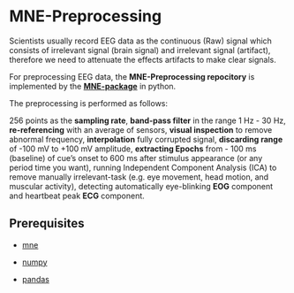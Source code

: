 # MNE-Preprocessing

Scientists usually record EEG data as the continuous (Raw) signal which consists of irrelevant signal (brain signal) and irrelevant signal (artifact), therefore we need to attenuate the effects artifacts to make clear signals.

For preprocessing EEG data, the **MNE-Preprocessing repocitory** is implemented by the [**MNE-package**](https://mne.tools/stable/index.html) in python.

The preprocessing is performed as follows:

256 points as the **sampling rate**, **band-pass filter** in the range 1 Hz - 30 Hz, **re-referencing** with an average of sensors, **visual inspection** to remove abnormal frequency, **interpolation** fully corrupted signal, **discarding range** of -100 mV to +100 mV amplitude, **extracting Epochs** from - 100 ms (baseline) of cue’s onset to 600 ms after stimulus appearance (or any period time you want), running Independent Component Analysis (ICA) to remove manually irrelevant-task (e.g. eye movement, head motion, and muscular activity), detecting automatically eye-blinking **EOG** component and heartbeat peak **ECG** component.


## Prerequisites

- [mne](https://mne.tools/stable/install/mne_python.html)

- [numpy](https://numpy.org/install/)

- [pandas](https://pandas.pydata.org/pandas-docs/stable/getting_started/install.html)
